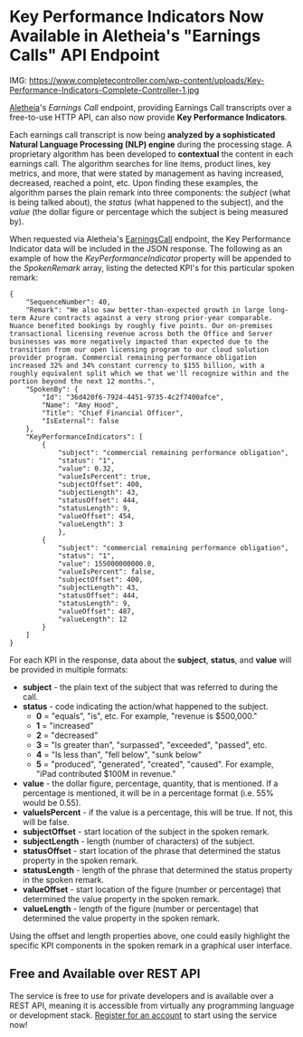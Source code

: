 # Key Performance Indicators Now Available in Aletheia's "Earnings Calls" API Endpoint

IMG: https://www.completecontroller.com/wp-content/uploads/Key-Performance-Indicators-Complete-Controller-1.jpg

[Aletheia](https://aletheiaapi.com/)'s *Earnings Call* endpoint, providing Earnings Call transcripts over a free-to-use HTTP API, can also now provide **Key Performance Indicators**.

Each earnings call transcript is now being **analyzed by a sophisticated Natural Language Processing (NLP) engine** during the processing stage. A proprietary algorithm has been developed to **contextual** the content in each earnings call. The algorithm searches for line items, product lines, key metrics, and more, that were stated by management as having increased, decreased, reached a point, etc. Upon finding these examples, the algorithm parses the plain remark into three components: the *subject* (what is being talked about), the *status* (what happened to the subject), and the *value* (the dollar figure or percentage which the subject is being measured by).

When requested via Aletheia's [EarningsCall](https://aletheiaapi.com/docs/#earnings-call) endpoint, the Key Performance Indicator data will be included in the JSON response. The following as an example of how the *KeyPerformanceIndicator* property will be appended to the *SpokenRemark* array, listing the detected KPI's for this particular spoken remark:

```
{
    "SequenceNumber": 40,
    "Remark": "We also saw better-than-expected growth in large long-term Azure contracts against a very strong prior-year comparable. Nuance benefited bookings by roughly five points. Our on-premises transactional licensing revenue across both the Office and Server businesses was more negatively impacted than expected due to the transition from our open licensing program to our cloud solution provider program. Commercial remaining performance obligation increased 32% and 34% constant currency to $155 billion, with a roughly equivalent split which we that we'll recognize within and the portion beyond the next 12 months.",
    "SpokenBy": {
        "Id": "36d420f6-7924-4451-9735-4c2f7400afce",
        "Name": "Amy Hood",
        "Title": "Chief Financial Officer",
        "IsExternal": false
    },
    "KeyPerformanceIndicators": [
        {
            "subject": "commercial remaining performance obligation",
            "status": "1",
            "value": 0.32,
            "valueIsPercent": true,
            "subjectOffset": 400,
            "subjectLength": 43,
            "statusOffset": 444,
            "statusLength": 9,
            "valueOffset": 454,
            "valueLength": 3
            },
        {
            "subject": "commercial remaining performance obligation",
            "status": "1",
            "value": 155000000000.0,
            "valueIsPercent": false,
            "subjectOffset": 400,
            "subjectLength": 43,
            "statusOffset": 444,
            "statusLength": 9,
            "valueOffset": 487,
            "valueLength": 12
        }
    ]
}
```

For each KPI in the response, data about the **subject**, **status**, and **value** will be provided in multiple formats:

- **subject** - the plain text of the subject that was referred to during the call.
- **status** - code indicating the action/what happened to the subject.
    - **0** = "equals", "is", etc. For example, "revenue is $500,000."
    - **1** = "increased"
    - **2** = "decreased"
    - **3** = "Is greater than", "surpassed", "exceeded", "passed", etc.
    - **4** = "Is less than", "fell below", "sunk below"
    - **5** = "produced", "generated", "created", "caused". For example, "iPad contributed $100M in revenue."
- **value** - the dollar figure, percentage, quantity, that is mentioned. If a percentage is mentioned, it will be in a percentage format (i.e. 55% would be 0.55).
- **valueIsPercent** - if the value is a percentage, this will be true. If not, this will be false.
- **subjectOffset** - start location of the subject in the spoken remark.
- **subjectLength** - length (number of characters) of the subject.
- **statusOffset** - start location of the phrase that determined the status property in the spoken remark.
- **statusLength** - length of the phrase that determined the status property in the spoken remark.
- **valueOffset** - start location of the figure (number or percentage) that determined the value property in the spoken remark.
- **valueLength** - length of the figure (number or percentage) that determined the value property in the spoken remark.

Using the offset and length properties above, one could easily highlight the specific KPI components in the spoken remark in a graphical user interface.

## Free and Available over REST API
The service is free to use for private developers and is available over a REST API, meaning it is accessible from virtually any programming language or development stack. [Register for an account](https://aletheiaapi.com/login/) to start using the service now!